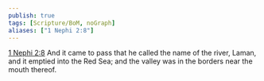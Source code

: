 ```yaml
---
publish: true
tags: [Scripture/BoM, noGraph]
aliases: ["1 Nephi 2:8"]
---
```

[1 Nephi 2:8](https://churchofjesuschrist.org/study/scriptures/bofm/1-ne/2?lang=eng&id=p8#p8) And it came to pass that he called the name of the river, Laman, and it emptied into the Red Sea; and the valley was in the borders near the mouth thereof.
